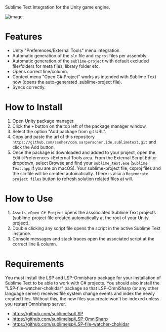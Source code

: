Sublime Text integration for the Unity game engine.

![image](https://user-images.githubusercontent.com/4283979/200619168-3132de72-7844-436f-974b-7d6017e1c3e4.png)


# Features
- Unity "Preferences/External Tools" menu integration.
- Automatic generation of the `sln` file and `csproj` files per assembly.
- Automatic generation of the `sublime-project` with default excluded file/folders for meta files, library folder etc.
- Opens correct line/column.
- Context menu "Open C# Project" works as intended with Sublime Text now (opens the auto-generated .sublime-project file).
- Syncs correctly.

# How to Install
1) Open Unity package manager.
2) Click the `+` button on the top left of the package manager window.
3) Select the option "Add package from git URL".
4) Copy and paste the url of this repository `https://github.com/ssoher/com.sarpersoher.ide.sublimetext.git` and click the Add button.
5) Once the package is downloaded and added to your project, open the Edit->Preferences->External Tools area. From the External Script Editor dropdown, select Browse and find your `sublime_text.exe` (`Sublime Text.app` if you are on macOS). Your sublime-project file, csproj files and the sln file will be created automatically. There is also a `Regenerate project files` button to refresh solution related files at will.

# How to Use
1) `Assets->Open C# Project` opens the asssociated Sublime Text projects (sublime-project file created automatically at the root of your Unity project).
2) Double clicking any script file opens the script in the active Sublime Text instance.
3) Console messages and stack traces open the associated script at the correct line & column.

# Requirements
You must install the LSP and LSP-Omnisharp package for your installation of Sublime Text to be able to work with C# projects. You should also install the "LSP-file-watcher-chokidar" package so that LSP-OmniSharp (or any other language server) receives file system change events and index the newly created files. Without this, the new files you create won't be indexed unless you restart Omnisharp server.
+ https://github.com/sublimelsp/LSP
+ https://github.com/sublimelsp/LSP-OmniSharp
+ https://github.com/sublimelsp/LSP-file-watcher-chokidar
